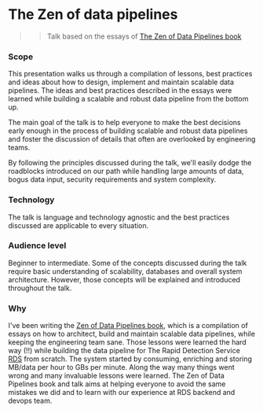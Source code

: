 # The Zen of data pipelines

>> Talk based on the essays of [The Zen of Data Pipelines book](https://gpestana.gitbooks.io/the-zen-of-data-pipelines/content/)

### Scope

This presentation walks us through a compilation of lessons, best practices and
ideas about how to design, implement and maintain scalable data pipelines. The 
ideas and best practices described in the essays were learned while building a 
scalable and robust data pipeline from the bottom up. 

The main goal of the talk is to help everyone to make the best decisions early 
enough in the process of building scalable and robust data pipelines and foster 
the  discussion of details that often are overlooked by engineering teams. 

By following the principles discussed during the talk, we'll easily dodge the 
roadblocks introduced on our path while handling large amounts of data, 
bogus data input, security requirements and system complexity.

### Technology
The talk is language and technology agnostic and the best practices discussed
are applicable to every situation.

### Audience level
Beginner to intermediate. Some of the concepts discussed during the talk
require basic understanding of scalability, databases and overall system
architecture. However, those concepts will be explained and introduced
throughout the talk.

### Why
I've been writing the [Zen of Data Pipelines book](https://gpestana.gitbooks.io/the-zen-of-data-pipelines/content/), 
which is a compilation of essays on how to architect, build and maintain 
scalable data pipelines, while keeping the engineering team sane. Those lessons 
were learned the hard way (!!) while building the data pipeline for The Rapid 
Detection Service [RDS](https://www.f-secure.com/en/web/business_global/rapid-detection-service) 
from scratch. The system started by consuming, enriching and storing MB/data per
 hour to GBs per minute. Along the way many things went wrong and many 
invaluable lessons were learned. The Zen of Data Pipelines book and talk aims at
 helping everyone to avoid the same mistakes we did and to learn with our 
experience at RDS backend and devops team.
